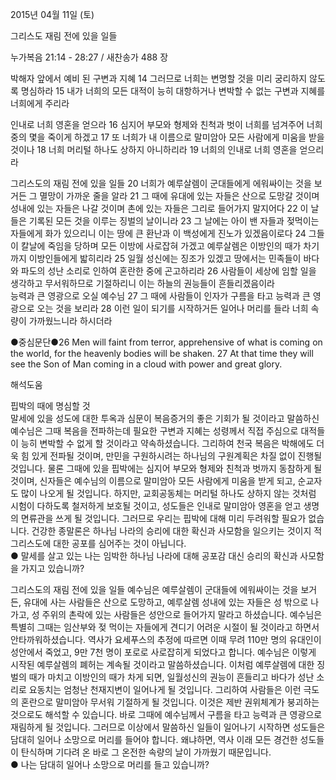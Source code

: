 2015년 04월 11일 (토)

그리스도 재림 전에 있을 일들



누가복음 21:14 - 28:27 / 새찬송가 488 장


박해자 앞에서 예비 된 구변과 지혜
14 그러므로 너희는 변명할 것을 미리 궁리하지 않도록 명심하라 15 내가 너희의 모든 대적이 능히 대항하거나 변박할 수 없는 구변과 지혜를 너희에게 주리라 

인내로 너희 영혼을 얻으라 
16 심지어 부모와 형제와 친척과 벗이 너희를 넘겨주어 너희 중의 몇을 죽이게 하겠고 17 또 너희가 내 이름으로 말미암아 모든 사람에게 미움을 받을 것이나 18 너희 머리털 하나도 상하지 아니하리라 19 너희의 인내로 너희 영혼을 얻으리라 

그리스도의 재림 전에 있을 일들
20 너희가 예루살렘이 군대들에게 에워싸이는 것을 보거든 그 멸망이 가까운 줄을 알라 21 그 때에 유대에 있는 자들은 산으로 도망갈 것이며 성내에 있는 자들은 나갈 것이며 촌에 있는 자들은 그리로 들어가지 말지어다 22 이 날들은 기록된 모든 것을 이루는 징벌의 날이니라 23 그 날에는 아이 밴 자들과 젖먹이는 자들에게 화가 있으리니 이는 땅에 큰 환난과 이 백성에게 진노가 있겠음이로다 24 그들이 칼날에 죽임을 당하며 모든 이방에 사로잡혀 가겠고 예루살렘은 이방인의 때가 차기까지 이방인들에게 밟히리라 25 일월 성신에는 징조가 있겠고 땅에서는 민족들이 바다와 파도의 성난 소리로 인하여 혼란한 중에 곤고하리라 26 사람들이 세상에 임할 일을 생각하고 무서워하므로 기절하리니 이는 하늘의 권능들이 흔들리겠음이라     
능력과 큰 영광으로 오실 예수님
27 그 때에 사람들이 인자가 구름을 타고 능력과 큰 영광으로 오는 것을 보리라 28 이런 일이 되기를 시작하거든 일어나 머리를 들라 너희 속량이 가까웠느니라 하시더라 

●중심문단●26 Men will faint from terror, apprehensive of what is coming on the world, for the heavenly bodies will be shaken. 27 At that time they will see the Son of Man coming in a cloud with power and great glory.

해석도움





핍박의 때에 명심할 것  
말세에 있을 성도에 대한 투옥과 심문이 복음증거의 좋은 기회가 될 것이라고 말씀하신 예수님은 그때 복음을 전파하는데 필요한 구변과 지혜는 성령께서 직접 주심으로 대적들이 능히 변박할 수 없게 할 것이라고 약속하셨습니다. 그리하여 천국 복음은 박해에도 더욱 힘 있게 전파될 것이며, 만민을 구원하시려는 하나님의 구원계획은 차질 없이 진행될 것입니다. 물론 그때에 있을 핍박에는 심지어 부모와 형제와 친척과 벗까지 동참하게 될 것이며, 신자들은 예수님의 이름으로 말미암아 모든 사람에게 미움을 받게 되고, 순교자도 많이 나오게 될 것입니다. 하지만, 교회공동체는 머리털 하나도 상하지 않는 것처럼 시험이 다하도록 철저하게 보호될 것이고, 성도들은 인내로 말미암아 영혼을 얻고 생명의 면류관을 쓰게 될 것입니다. 그러므로 우리는 핍박에 대해 미리 두려워할 필요가 없습니다. 건강한 종말론은 하나님 나라의 승리에 대한 확신과 사모함을 일으키는 것이지 적그리스도에 대한 공포를 심어주는 것이 아닙니다.  
● 말세를 살고 있는 나는 임박한 하나님 나라에 대해 공포감 대신 승리의 확신과 사모함을 가지고 있습니까? 

그리스도의 재림 전에 있을 일들
예수님은 예루살렘이 군대들에 에워싸이는 것을 보거든, 유대에 사는 사람들은 산으로 도망하고, 예루살렘 성내에 있는 자들은 성 밖으로 나가고, 성 주위의 촌락에 있는 사람들은 성안으로 들어가지 말라고 하셨습니다. 예수님은 특별히 그때는 임산부와 젖 먹이는 자들에게 견디기 어려운 시절이 될 것이라고 하면서 안타까워하셨습니다. 역사가 요세푸스의 추정에 따르면 이때 무려 110만 명의 유대인이 성안에서 죽었고, 9만 7천 명이 포로로 사로잡히게 되었다고 합니다. 예수님은 이렇게 시작된 예루살렘의 폐허는 계속될 것이라고 말씀하셨습니다. 이처럼 예루살렘에 대한 징벌의 때가 마치고 이방인의 때가 차게 되면, 일월성신의 권능이 흔들리고 바다가 성난 소리로 요동치는 엄청난 천재지변이 일어나게 될 것입니다. 그리하여 사람들은 이런 극도의 혼란으로 말미암아 무서워 기절하게 될 것입니다. 이것은 제반 권위체계가 붕괴하는 것으로도 해석할 수 있습니다. 바로 그때에 예수님께서 구름을 타고 능력과 큰 영광으로 재림하게 될 것입니다. 그러므로 이상에서 말씀하신 일들이 일어나기 시작하면 성도들은 담대히 일어나 소망으로 머리를 들어야 합니다. 왜냐하면, 역사 이래 모든 경건한 성도들이 탄식하며 기다려 온 바로 그 온전한 속량의 날이 가까웠기 때문입니다.  
● 나는 담대히 일어나 소망으로 머리를 들고 있습니까?